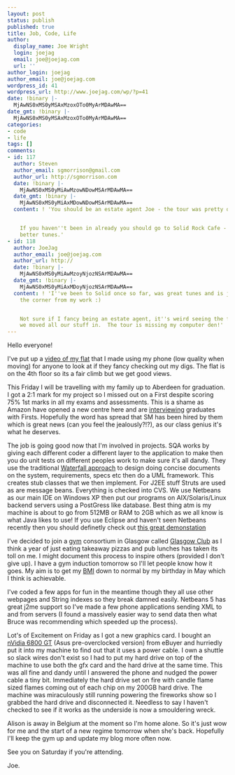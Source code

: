 ```yaml
---
layout: post
status: publish
published: true
title: Job, Code, Life
author:
  display_name: Joe Wright
  login: joejag
  email: joe@joejag.com
  url: ''
author_login: joejag
author_email: joe@joejag.com
wordpress_id: 41
wordpress_url: http://www.joejag.com/wp/?p=41
date: !binary |-
  MjAwNS0xMS0yMSAxMzoxOTo0MyArMDAwMA==
date_gmt: !binary |-
  MjAwNS0xMS0yMSAxMzoxOTo0MyArMDAwMA==
categories:
- code
- life
tags: []
comments:
- id: 117
  author: Steven
  author_email: sgmorrison@gmail.com
  author_url: http://sgmorrison.com
  date: !binary |-
    MjAwNS0xMS0yMiAwMzowNDowMSArMDAwMA==
  date_gmt: !binary |-
    MjAwNS0xMS0yMiAxMDowNDowMSArMDAwMA==
  content: ! 'You should be an estate agent Joe - the tour was pretty damn good.


    If you haven''t been in already you should go to Solid Rock Cafe - good grub and
    better tunes.'
- id: 118
  author: JoeJag
  author_email: joe@joejag.com
  author_url: http://
  date: !binary |-
    MjAwNS0xMS0yMiAwMzoyNjozNSArMDAwMA==
  date_gmt: !binary |-
    MjAwNS0xMS0yMiAxMDoyNjozNSArMDAwMA==
  content: ! 'I''ve been to Solid once so far, was great tunes and is just around
    the corner from my work :)


    Not sure if I fancy being an estate agent, it''s weird seeing the flat now before
    we moved all our stuff in.  The tour is missing my computer den!'
---
```

<p>Hello everyone!</p>
<p>I've put up a <a href="{{ site.url }}/images/2005/flattour.3gp">video of my flat</a> that I made using my phone (low quality when moving) for anyone to look at if they fancy checking out my digs.  The flat is on the 4th floor so its a fair climb but we get good views.</p>
<p>This Friday I will be travelling with my family up to Aberdeen for graduation.  I got a 2:1 mark for my project so I missed out on a First despite scoring 75% 1st marks in all my exams and assessments.  This is a shame as Amazon have opened a new centre here and are <a href="http://careers.amazondc.com/index.html">interviewing</a> graduates with Firsts.  Hopefully the word has spread that SM has been hired by them which is great news (can you feel the jealously?!?), as our class genius it's what he deserves.</p>
<p>The job is going good now that I'm involved in projects.  SQA works by giving each different coder a different layer to the application to make then you do unit tests on different peoples work to make sure it's all dandy.  They use the traditional  <a href="http://en.wikipedia.org/wiki/Waterfall_model">Waterfall approach</a> to design doing concise documents on the system, requirements, specs etc then do a UML framework.  This creates stub classes that we then implement.  For J2EE stuff Struts are used as are message beans.  Everything is checked into CVS.  We use Netbeans as our main IDE on Windows XP then put our programs on AIX/Solaris/Linux backend servers using a PostGress like database.  Best thing atm is my machine is about to go from 512MB or RAM to 2GB which as we all know is what Java likes to use!  If you use Eclipse and haven't seen Netbeans recently then you should definetly check out <a href="http://www.javalobby.org/eps/netbeans5/?source=archives">this great demonstation</a></p>
<p>I've decided to join a <a href="http://www.glasgowclub.org/club-locator/kelvinhall.asp">gym</a> consortium in Glasgow called <a href="http://www.glasgowclub.org/">Glasgow Club</a> as I think a year of just eating takeaway pizzas and pub lunches has taken its toll on me.  I might document this process to inspire others (provided I don't give up).  I have a gym induction tomorrow so I'll let people know how it goes.  My aim is to get my <a href="http://www.glasgowclub.org/fitnesstools/index.asp">BMI</a> down to normal by my birthday in May which I think is achievable.</p>
<p>I've coded a few apps for fun in the meantime though they all use other webpages and String indexes so they break damned easily.  Netbeans 5 has great j2me support so I've made a few phone applications sending XML to and from servers (I found a massively easier way to send data then what Bruce was recommending which speeded up the process).</p>
<p>Lot's of Excitement on Friday as I got a new graphics card.  I bought an <a href="http://graphics.tomshardware.com/graphic/20050705/index.html">nVidia 6800 GT</a> (Asus pre-overclocked version)  from eBuyer and hurriedly put it into my machine to find out that it uses a power cable.  I own a shuttle so slack wires don't exist so I had to put my hard drive on top of the machine to use both the gfx card and the hard drive at the same time.  This was all fine and dandy until I answered the phone and nudged the power cable a tiny bit.  Immediately the hard drive set on fire with candle flame sized flames coming out of each chip on my 200GB hard drive.  The machine was miraculously still running powering the fireworks show so I grabbed the hard drive and disconnected it.  Needless to say I haven't checked to see if it works as the underside is now a smouldering wreck.</p>
<p>Alison is away in Belgium at the moment so I'm home alone.  So it's just wow for me and the start of a new regime tomorrow when she's back.  Hopefully I'll keep the gym up and update my blog more often now.</p>
<p>See you on Saturday if you're attending.</p>
<p>Joe.</p>
